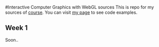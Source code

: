 #Interactive Computer Graphics with WebGL sources
This is repo for my sources of [course](https://class.coursera.org/webgl-001/).
You can visit [my page](http://xkoz.github.io/webgl/) to see code examples.

## Week 1
Soon..
